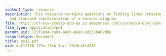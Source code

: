 ```yaml
---
content_type: resource
description: This resource contains questions on finding lines crossing a rectangle
  and standard representation of a Voronoi diagram.
file: https://ol-ocw-studio-app-qa.s3.amazonaws.com/courses/6-854j-advanced-algorithms-fall-2005/da212198f79af34b3bcf29c9e48fd28f_ps12.pdf
file_type: application/pdf
parent_uid: 725f2e04-cada-aedb-a6e0-9d255b409d98
resourcetype: Document
title: ps12.pdf
uid: da212198-f79a-f34b-3bcf-29c9e48fd28f
---
```

